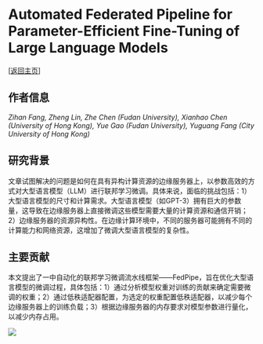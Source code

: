 # Automated Federated Pipeline for Parameter-Efficient Fine-Tuning of Large Language Models

\[[返回主页](../../README.md)\]

## 作者信息
*Zihan Fang, Zheng Lin, Zhe Chen (Fudan University), Xianhao Chen (University of Hong Kong), Yue Gao (Fudan University), Yuguang Fang (City University of Hong Kong)*

## 研究背景
文章试图解决的问题是如何在具有异构计算资源的边缘服务器上，以参数高效的方式对大型语言模型（LLM）进行联邦学习微调。具体来说，面临的挑战包括：1）大型语言模型的尺寸和计算需求。大型语言模型（如GPT-3）拥有巨大的参数量，这导致在边缘服务器上直接微调这些模型需要大量的计算资源和通信开销；2）边缘服务器的资源异构性。在边缘计算环境中，不同的服务器可能拥有不同的计算能力和网络资源，这增加了微调大型语言模型的复杂性。

## 主要贡献
本文提出了一中自动化的联邦学习微调流水线框架——FedPipe，旨在优化大型语言模型的微调过程，具体包括：1）通过分析模型权重对训练的贡献来确定需要微调的权重；2）通过低秩适配器配置，为选定的权重配置低秩适配器，以减少每个边缘服务器上的训练负载；3）根据边缘服务器的内存要求对模型参数进行量化，以减少内存占用。

![](../../figs/arxiv24-automated.png)
